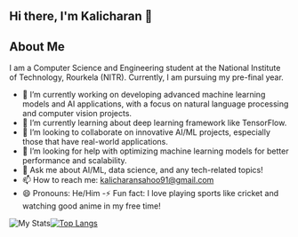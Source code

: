 ## Hi there, I'm Kalicharan 👋
 ## About Me
 I am a Computer Science and Engineering student at the National Institute of Technology, Rourkela (NITR). Currently, I am pursuing my pre-final year.
- 🔭 I’m currently working on developing advanced machine learning models and AI applications, with a focus on natural language processing and computer vision projects.
 - 🌱 I’m currently learning about deep learning framework like TensorFlow.
 - 👯 I’m looking to collaborate on innovative AI/ML projects, especially those that have real-world applications.
 - 🤔 I’m looking for help with optimizing machine learning models for better performance and scalability.
 - 💬 Ask me about AI/ML, data science, and any tech-related topics!
 - 📫 How to reach me: [
 kalicharansahoo91@gmail.com](mailto:kalicharansahoo91@gmail.com)
 - 😄 Pronouns: He/Him
 -⚡ Fun fact: I love playing sports like cricket and watching good anime in my free time!

<img alt="My Stats" src="https://github-readme-stats.vercel.app/api?username=Kali414&show_icons=true&theme=cobalt"/>[![Top Langs](https://github-readme-stats.vercel.app/api/top-langs/?username=Kali414&layout=donut&theme=cobalt)](https://github.com/Kali414/github-readme-stats)
